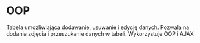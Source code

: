# OOP
Tabela umożliwiająca dodawanie, usuwanie i edycję danych. Pozwala na dodanie zdjęcia i przeszukanie danych w tabeli. Wykorzystuje OOP i AJAX
